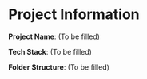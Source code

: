 # Project Information

**Project Name**: (To be filled)

**Tech Stack**: (To be filled)

**Folder Structure**: (To be filled)
